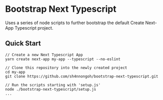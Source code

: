 # Bootstrap Next Typescript

Uses a series of node scripts to further bootstrap the default Create Next-App Typescript project.

## Quick Start

```
// Create a new Next Typescript App
yarn create next-app my-app --typescript --no-eslint

// Clone this repository into the newly created project
cd my-app
git clone https://github.com/sh4nnongoh/bootstrap-next-typescript.git

// Run the scripts starting with 'setup.js'
node ./bootstrap-next-typescript/setup.js
...
```
